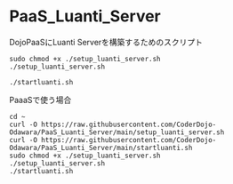 # PaaS_Luanti_Server
DojoPaaSにLuanti Serverを構築するためのスクリプト

```shell
sudo chmod +x ./setup_luanti_server.sh
./setup_luanti_server.sh
```

```
./startluanti.sh
```

PaaaSで使う場合
```
cd ~
curl -O https://raw.githubusercontent.com/CoderDojo-Odawara/PaaS_Luanti_Server/main/setup_luanti_server.sh
curl -O https://raw.githubusercontent.com/CoderDojo-Odawara/PaaS_Luanti_Server/main/startluanti.sh
sudo chmod +x ./setup_luanti_server.sh
./setup_luanti_server.sh
./startluanti.sh
```
